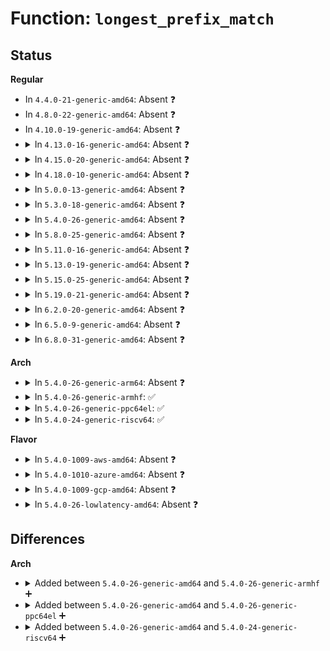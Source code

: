 # Function: <code>longest_prefix_match</code>

## Status
<b>Regular</b>
<ul>
<li>
In <code>4.4.0-21-generic-amd64</code>: Absent ❓
</li>
<li>
In <code>4.8.0-22-generic-amd64</code>: Absent ❓
</li>
<li>
In <code>4.10.0-19-generic-amd64</code>: Absent ❓
</li>
<li>
<details>
<summary>In <code>4.13.0-16-generic-amd64</code>: Absent ❓</summary>

```json
{
  "name": "longest_prefix_match",
  "collision_type": "Unique Static",
  "inline_type": "Full",
  "funcs": [
    {
      "addr": 18446744071580542660,
      "name": "longest_prefix_match",
      "external": false,
      "loc": "kernel/bpf/lpm_trie.c:165",
      "file": "kernel/bpf/lpm_trie.c",
      "inline": "not declared, inlined",
      "caller_inline": [
        "kernel/bpf/lpm_trie.c:trie_update_elem",
        "kernel/bpf/lpm_trie.c:trie_lookup_elem"
      ],
      "caller_func": []
    }
  ],
  "symbols": []
}
```
</details>
</li>
<li>
<details>
<summary>In <code>4.15.0-20-generic-amd64</code>: Absent ❓</summary>

```json
{
  "name": "longest_prefix_match",
  "collision_type": "Unique Static",
  "inline_type": "Full",
  "funcs": [
    {
      "addr": 18446744071580606725,
      "name": "longest_prefix_match",
      "external": false,
      "loc": "kernel/bpf/lpm_trie.c:165",
      "file": "kernel/bpf/lpm_trie.c",
      "inline": "not declared, inlined",
      "caller_inline": [
        "kernel/bpf/lpm_trie.c:trie_delete_elem",
        "kernel/bpf/lpm_trie.c:trie_update_elem",
        "kernel/bpf/lpm_trie.c:trie_lookup_elem"
      ],
      "caller_func": []
    }
  ],
  "symbols": []
}
```
</details>
</li>
<li>
<details>
<summary>In <code>4.18.0-10-generic-amd64</code>: Absent ❓</summary>

```json
{
  "name": "longest_prefix_match",
  "collision_type": "Unique Static",
  "inline_type": "Full",
  "funcs": [
    {
      "addr": 18446744071580704226,
      "name": "longest_prefix_match",
      "external": false,
      "loc": "kernel/bpf/lpm_trie.c:165",
      "file": "kernel/bpf/lpm_trie.c",
      "inline": "not declared, inlined",
      "caller_inline": [
        "kernel/bpf/lpm_trie.c:trie_get_next_key",
        "kernel/bpf/lpm_trie.c:trie_delete_elem",
        "kernel/bpf/lpm_trie.c:trie_update_elem",
        "kernel/bpf/lpm_trie.c:trie_lookup_elem"
      ],
      "caller_func": []
    }
  ],
  "symbols": []
}
```
</details>
</li>
<li>
<details>
<summary>In <code>5.0.0-13-generic-amd64</code>: Absent ❓</summary>

```json
{
  "name": "longest_prefix_match",
  "collision_type": "Unique Static",
  "inline_type": "Selective",
  "funcs": [
    {
      "addr": 18446744071580774880,
      "name": "longest_prefix_match",
      "external": false,
      "loc": "kernel/bpf/lpm_trie.c:167",
      "file": "kernel/bpf/lpm_trie.c",
      "inline": "not declared, inlined",
      "caller_inline": [],
      "caller_func": [
        "kernel/bpf/lpm_trie.c:trie_get_next_key",
        "kernel/bpf/lpm_trie.c:trie_delete_elem",
        "kernel/bpf/lpm_trie.c:trie_update_elem",
        "kernel/bpf/lpm_trie.c:trie_lookup_elem"
      ]
    }
  ],
  "symbols": [
    {
      "addr": 18446744071580774880,
      "name": "longest_prefix_match.isra.0",
      "section": ".text",
      "bind": "STB_LOCAL",
      "size": 280
    }
  ]
}
```
</details>
</li>
<li>
<details>
<summary>In <code>5.3.0-18-generic-amd64</code>: Absent ❓</summary>

```json
{
  "name": "longest_prefix_match",
  "collision_type": "Unique Static",
  "inline_type": "Selective",
  "funcs": [
    {
      "addr": 18446744071580859312,
      "name": "longest_prefix_match",
      "external": false,
      "loc": "kernel/bpf/lpm_trie.c:164",
      "file": "kernel/bpf/lpm_trie.c",
      "inline": "not declared, inlined",
      "caller_inline": [],
      "caller_func": [
        "kernel/bpf/lpm_trie.c:trie_get_next_key",
        "kernel/bpf/lpm_trie.c:trie_delete_elem",
        "kernel/bpf/lpm_trie.c:trie_update_elem",
        "kernel/bpf/lpm_trie.c:trie_lookup_elem"
      ]
    }
  ],
  "symbols": [
    {
      "addr": 18446744071580859312,
      "name": "longest_prefix_match.isra.0",
      "section": ".text",
      "bind": "STB_LOCAL",
      "size": 269
    }
  ]
}
```
</details>
</li>
<li>
<details>
<summary>In <code>5.4.0-26-generic-amd64</code>: Absent ❓</summary>

```json
{
  "name": "longest_prefix_match",
  "collision_type": "Unique Static",
  "inline_type": "Selective",
  "funcs": [
    {
      "addr": 18446744071580910352,
      "name": "longest_prefix_match",
      "external": false,
      "loc": "kernel/bpf/lpm_trie.c:164",
      "file": "kernel/bpf/lpm_trie.c",
      "inline": "not declared, inlined",
      "caller_inline": [],
      "caller_func": [
        "kernel/bpf/lpm_trie.c:trie_get_next_key",
        "kernel/bpf/lpm_trie.c:trie_delete_elem",
        "kernel/bpf/lpm_trie.c:trie_update_elem",
        "kernel/bpf/lpm_trie.c:trie_lookup_elem"
      ]
    }
  ],
  "symbols": [
    {
      "addr": 18446744071580910352,
      "name": "longest_prefix_match.isra.0",
      "section": ".text",
      "bind": "STB_LOCAL",
      "size": 269
    }
  ]
}
```
</details>
</li>
<li>
<details>
<summary>In <code>5.8.0-25-generic-amd64</code>: Absent ❓</summary>

```json
{
  "name": "longest_prefix_match",
  "collision_type": "Unique Static",
  "inline_type": "Selective",
  "funcs": [
    {
      "addr": 18446744071581057536,
      "name": "longest_prefix_match",
      "external": false,
      "loc": "kernel/bpf/lpm_trie.c:164",
      "file": "kernel/bpf/lpm_trie.c",
      "inline": "not declared, inlined",
      "caller_inline": [],
      "caller_func": [
        "kernel/bpf/lpm_trie.c:trie_get_next_key",
        "kernel/bpf/lpm_trie.c:trie_delete_elem",
        "kernel/bpf/lpm_trie.c:trie_update_elem",
        "kernel/bpf/lpm_trie.c:trie_lookup_elem"
      ]
    }
  ],
  "symbols": [
    {
      "addr": 18446744071581057536,
      "name": "longest_prefix_match.isra.0",
      "section": ".text",
      "bind": "STB_LOCAL",
      "size": 263
    }
  ]
}
```
</details>
</li>
<li>
<details>
<summary>In <code>5.11.0-16-generic-amd64</code>: Absent ❓</summary>

```json
{
  "name": "longest_prefix_match",
  "collision_type": "Unique Static",
  "inline_type": "Selective",
  "funcs": [
    {
      "addr": 18446744071581069584,
      "name": "longest_prefix_match",
      "external": false,
      "loc": "kernel/bpf/lpm_trie.c:164",
      "file": "kernel/bpf/lpm_trie.c",
      "inline": "not declared, inlined",
      "caller_inline": [],
      "caller_func": [
        "kernel/bpf/lpm_trie.c:trie_get_next_key",
        "kernel/bpf/lpm_trie.c:trie_delete_elem",
        "kernel/bpf/lpm_trie.c:trie_update_elem",
        "kernel/bpf/lpm_trie.c:trie_lookup_elem"
      ]
    }
  ],
  "symbols": [
    {
      "addr": 18446744071581069584,
      "name": "longest_prefix_match.isra.0",
      "section": ".text",
      "bind": "STB_LOCAL",
      "size": 263
    }
  ]
}
```
</details>
</li>
<li>
<details>
<summary>In <code>5.13.0-19-generic-amd64</code>: Absent ❓</summary>

```json
{
  "name": "longest_prefix_match",
  "collision_type": "Unique Static",
  "inline_type": "Selective",
  "funcs": [
    {
      "addr": 18446744071581084576,
      "name": "longest_prefix_match",
      "external": false,
      "loc": "kernel/bpf/lpm_trie.c:164",
      "file": "kernel/bpf/lpm_trie.c",
      "inline": "not declared, inlined",
      "caller_inline": [],
      "caller_func": [
        "kernel/bpf/lpm_trie.c:trie_get_next_key",
        "kernel/bpf/lpm_trie.c:trie_delete_elem",
        "kernel/bpf/lpm_trie.c:trie_update_elem",
        "kernel/bpf/lpm_trie.c:trie_lookup_elem"
      ]
    }
  ],
  "symbols": [
    {
      "addr": 18446744071581084576,
      "name": "longest_prefix_match.isra.0",
      "section": ".text",
      "bind": "STB_LOCAL",
      "size": 257
    }
  ]
}
```
</details>
</li>
<li>
<details>
<summary>In <code>5.15.0-25-generic-amd64</code>: Absent ❓</summary>

```json
{
  "name": "longest_prefix_match",
  "collision_type": "Unique Static",
  "inline_type": "Selective",
  "funcs": [
    {
      "addr": 18446744071581313360,
      "name": "longest_prefix_match",
      "external": false,
      "loc": "kernel/bpf/lpm_trie.c:164",
      "file": "kernel/bpf/lpm_trie.c",
      "inline": "not declared, inlined",
      "caller_inline": [],
      "caller_func": [
        "kernel/bpf/lpm_trie.c:trie_get_next_key",
        "kernel/bpf/lpm_trie.c:trie_delete_elem",
        "kernel/bpf/lpm_trie.c:trie_update_elem",
        "kernel/bpf/lpm_trie.c:trie_lookup_elem"
      ]
    }
  ],
  "symbols": [
    {
      "addr": 18446744071581313360,
      "name": "longest_prefix_match.isra.0",
      "section": ".text",
      "bind": "STB_LOCAL",
      "size": 257
    }
  ]
}
```
</details>
</li>
<li>
<details>
<summary>In <code>5.19.0-21-generic-amd64</code>: Absent ❓</summary>

```json
{
  "name": "longest_prefix_match",
  "collision_type": "Unique Static",
  "inline_type": "Selective",
  "funcs": [
    {
      "addr": 18446744071581612688,
      "name": "longest_prefix_match",
      "external": false,
      "loc": "kernel/bpf/lpm_trie.c:165",
      "file": "kernel/bpf/lpm_trie.c",
      "inline": "not declared, inlined",
      "caller_inline": [],
      "caller_func": [
        "kernel/bpf/lpm_trie.c:trie_get_next_key",
        "kernel/bpf/lpm_trie.c:trie_delete_elem",
        "kernel/bpf/lpm_trie.c:trie_update_elem",
        "kernel/bpf/lpm_trie.c:trie_lookup_elem"
      ]
    }
  ],
  "symbols": [
    {
      "addr": 18446744071581612688,
      "name": "longest_prefix_match.isra.0",
      "section": ".text",
      "bind": "STB_LOCAL",
      "size": 393
    }
  ]
}
```
</details>
</li>
<li>
<details>
<summary>In <code>6.2.0-20-generic-amd64</code>: Absent ❓</summary>

```json
{
  "name": "longest_prefix_match",
  "collision_type": "Unique Static",
  "inline_type": "Selective",
  "funcs": [
    {
      "addr": 18446744071581996688,
      "name": "longest_prefix_match",
      "external": false,
      "loc": "kernel/bpf/lpm_trie.c:165",
      "file": "kernel/bpf/lpm_trie.c",
      "inline": "not declared, inlined",
      "caller_inline": [],
      "caller_func": [
        "kernel/bpf/lpm_trie.c:trie_get_next_key",
        "kernel/bpf/lpm_trie.c:trie_delete_elem",
        "kernel/bpf/lpm_trie.c:trie_update_elem",
        "kernel/bpf/lpm_trie.c:trie_lookup_elem"
      ]
    }
  ],
  "symbols": [
    {
      "addr": 18446744071581996688,
      "name": "longest_prefix_match.isra.0",
      "section": ".text",
      "bind": "STB_LOCAL",
      "size": 393
    }
  ]
}
```
</details>
</li>
<li>
<details>
<summary>In <code>6.5.0-9-generic-amd64</code>: Absent ❓</summary>

```json
{
  "name": "longest_prefix_match",
  "collision_type": "Unique Static",
  "inline_type": "Selective",
  "funcs": [
    {
      "addr": 18446744071582187984,
      "name": "longest_prefix_match",
      "external": false,
      "loc": "kernel/bpf/lpm_trie.c:165",
      "file": "kernel/bpf/lpm_trie.c",
      "inline": "not declared, inlined",
      "caller_inline": [],
      "caller_func": [
        "kernel/bpf/lpm_trie.c:trie_get_next_key",
        "kernel/bpf/lpm_trie.c:trie_delete_elem",
        "kernel/bpf/lpm_trie.c:trie_update_elem",
        "kernel/bpf/lpm_trie.c:trie_lookup_elem"
      ]
    }
  ],
  "symbols": [
    {
      "addr": 18446744071582187984,
      "name": "longest_prefix_match.isra.0",
      "section": ".text",
      "bind": "STB_LOCAL",
      "size": 511
    }
  ]
}
```
</details>
</li>
<li>
<details>
<summary>In <code>6.8.0-31-generic-amd64</code>: Absent ❓</summary>

```json
{
  "name": "longest_prefix_match",
  "collision_type": "Unique Static",
  "inline_type": "Selective",
  "funcs": [
    {
      "addr": 18446744071582336752,
      "name": "longest_prefix_match",
      "external": false,
      "loc": "kernel/bpf/lpm_trie.c:165",
      "file": "kernel/bpf/lpm_trie.c",
      "inline": "not declared, inlined",
      "caller_inline": [],
      "caller_func": [
        "kernel/bpf/lpm_trie.c:trie_get_next_key",
        "kernel/bpf/lpm_trie.c:trie_delete_elem",
        "kernel/bpf/lpm_trie.c:trie_update_elem",
        "kernel/bpf/lpm_trie.c:trie_lookup_elem"
      ]
    }
  ],
  "symbols": [
    {
      "addr": 18446744071582336752,
      "name": "longest_prefix_match.isra.0",
      "section": ".text",
      "bind": "STB_LOCAL",
      "size": 524
    }
  ]
}
```
</details>
</li>
</ul>
<b>Arch</b>
<ul>
<li>
<details>
<summary>In <code>5.4.0-26-generic-arm64</code>: Absent ❓</summary>

```json
{
  "name": "longest_prefix_match",
  "collision_type": "Unique Static",
  "inline_type": "Selective",
  "funcs": [
    {
      "addr": 18446603336492242440,
      "name": "longest_prefix_match",
      "external": false,
      "loc": "kernel/bpf/lpm_trie.c:164",
      "file": "kernel/bpf/lpm_trie.c",
      "inline": "not declared, inlined",
      "caller_inline": [],
      "caller_func": [
        "kernel/bpf/lpm_trie.c:trie_get_next_key",
        "kernel/bpf/lpm_trie.c:trie_delete_elem",
        "kernel/bpf/lpm_trie.c:trie_update_elem",
        "kernel/bpf/lpm_trie.c:trie_lookup_elem"
      ]
    }
  ],
  "symbols": [
    {
      "addr": 18446603336492242440,
      "name": "longest_prefix_match.isra.0",
      "section": ".text",
      "bind": "STB_LOCAL",
      "size": 448
    }
  ]
}
```
</details>
</li>
<li>
<details>
<summary>In <code>5.4.0-26-generic-armhf</code>: ✅</summary>

```c
size_t longest_prefix_match(const struct lpm_trie * trie, const struct lpm_trie_node * node, const struct bpf_lpm_trie_key * key)
```

```json
{
  "name": "longest_prefix_match",
  "collision_type": "Unique Static",
  "inline_type": "No",
  "funcs": [
    {
      "addr": 3226136136,
      "name": "longest_prefix_match",
      "external": false,
      "loc": "kernel/bpf/lpm_trie.c:164",
      "file": "kernel/bpf/lpm_trie.c",
      "inline": "seen, unknown",
      "caller_inline": [],
      "caller_func": [
        "kernel/bpf/lpm_trie.c:trie_get_next_key",
        "kernel/bpf/lpm_trie.c:trie_delete_elem",
        "kernel/bpf/lpm_trie.c:trie_update_elem",
        "kernel/bpf/lpm_trie.c:trie_lookup_elem"
      ]
    }
  ],
  "symbols": [
    {
      "addr": 3226136136,
      "name": "longest_prefix_match",
      "section": ".text",
      "bind": "STB_LOCAL",
      "size": 284
    }
  ]
}
```
</details>
</li>
<li>
<details>
<summary>In <code>5.4.0-26-generic-ppc64el</code>: ✅</summary>

```c
size_t longest_prefix_match(const struct lpm_trie * trie, const struct lpm_trie_node * node, const struct bpf_lpm_trie_key * key)
```

```json
{
  "name": "longest_prefix_match",
  "collision_type": "Unique Static",
  "inline_type": "No",
  "funcs": [
    {
      "addr": 13835058055285469168,
      "name": "longest_prefix_match",
      "external": false,
      "loc": "kernel/bpf/lpm_trie.c:164",
      "file": "kernel/bpf/lpm_trie.c",
      "inline": "seen, unknown",
      "caller_inline": [],
      "caller_func": [
        "kernel/bpf/lpm_trie.c:trie_get_next_key",
        "kernel/bpf/lpm_trie.c:trie_delete_elem",
        "kernel/bpf/lpm_trie.c:trie_update_elem",
        "kernel/bpf/lpm_trie.c:trie_lookup_elem"
      ]
    }
  ],
  "symbols": [
    {
      "addr": 13835058055285469168,
      "name": "longest_prefix_match",
      "section": ".text",
      "bind": "STB_LOCAL",
      "size": 424
    }
  ]
}
```
</details>
</li>
<li>
<details>
<summary>In <code>5.4.0-24-generic-riscv64</code>: ✅</summary>

```c
size_t longest_prefix_match(const struct lpm_trie * trie, const struct lpm_trie_node * node, const struct bpf_lpm_trie_key * key)
```

```json
{
  "name": "longest_prefix_match",
  "collision_type": "Unique Static",
  "inline_type": "No",
  "funcs": [
    {
      "addr": 18446743936272386230,
      "name": "longest_prefix_match",
      "external": false,
      "loc": "kernel/bpf/lpm_trie.c:164",
      "file": "kernel/bpf/lpm_trie.c",
      "inline": "seen, unknown",
      "caller_inline": [],
      "caller_func": [
        "kernel/bpf/lpm_trie.c:trie_get_next_key",
        "kernel/bpf/lpm_trie.c:trie_delete_elem",
        "kernel/bpf/lpm_trie.c:trie_update_elem",
        "kernel/bpf/lpm_trie.c:trie_lookup_elem"
      ]
    }
  ],
  "symbols": [
    {
      "addr": 18446743936272386230,
      "name": "longest_prefix_match",
      "section": ".text",
      "bind": "STB_LOCAL",
      "size": 514
    }
  ]
}
```
</details>
</li>
</ul>
<b>Flavor</b>
<ul>
<li>
<details>
<summary>In <code>5.4.0-1009-aws-amd64</code>: Absent ❓</summary>

```json
{
  "name": "longest_prefix_match",
  "collision_type": "Unique Static",
  "inline_type": "Selective",
  "funcs": [
    {
      "addr": 18446744071580879152,
      "name": "longest_prefix_match",
      "external": false,
      "loc": "kernel/bpf/lpm_trie.c:164",
      "file": "kernel/bpf/lpm_trie.c",
      "inline": "not declared, inlined",
      "caller_inline": [],
      "caller_func": [
        "kernel/bpf/lpm_trie.c:trie_get_next_key",
        "kernel/bpf/lpm_trie.c:trie_delete_elem",
        "kernel/bpf/lpm_trie.c:trie_update_elem",
        "kernel/bpf/lpm_trie.c:trie_lookup_elem"
      ]
    }
  ],
  "symbols": [
    {
      "addr": 18446744071580879152,
      "name": "longest_prefix_match.isra.0",
      "section": ".text",
      "bind": "STB_LOCAL",
      "size": 269
    }
  ]
}
```
</details>
</li>
<li>
<details>
<summary>In <code>5.4.0-1010-azure-amd64</code>: Absent ❓</summary>

```json
{
  "name": "longest_prefix_match",
  "collision_type": "Unique Static",
  "inline_type": "Selective",
  "funcs": [
    {
      "addr": 18446744071580825216,
      "name": "longest_prefix_match",
      "external": false,
      "loc": "kernel/bpf/lpm_trie.c:164",
      "file": "kernel/bpf/lpm_trie.c",
      "inline": "not declared, inlined",
      "caller_inline": [],
      "caller_func": [
        "kernel/bpf/lpm_trie.c:trie_get_next_key",
        "kernel/bpf/lpm_trie.c:trie_delete_elem",
        "kernel/bpf/lpm_trie.c:trie_update_elem",
        "kernel/bpf/lpm_trie.c:trie_lookup_elem"
      ]
    }
  ],
  "symbols": [
    {
      "addr": 18446744071580825216,
      "name": "longest_prefix_match.isra.0",
      "section": ".text",
      "bind": "STB_LOCAL",
      "size": 269
    }
  ]
}
```
</details>
</li>
<li>
<details>
<summary>In <code>5.4.0-1009-gcp-amd64</code>: Absent ❓</summary>

```json
{
  "name": "longest_prefix_match",
  "collision_type": "Unique Static",
  "inline_type": "Selective",
  "funcs": [
    {
      "addr": 18446744071580870400,
      "name": "longest_prefix_match",
      "external": false,
      "loc": "kernel/bpf/lpm_trie.c:164",
      "file": "kernel/bpf/lpm_trie.c",
      "inline": "not declared, inlined",
      "caller_inline": [],
      "caller_func": [
        "kernel/bpf/lpm_trie.c:trie_get_next_key",
        "kernel/bpf/lpm_trie.c:trie_delete_elem",
        "kernel/bpf/lpm_trie.c:trie_update_elem",
        "kernel/bpf/lpm_trie.c:trie_lookup_elem"
      ]
    }
  ],
  "symbols": [
    {
      "addr": 18446744071580870400,
      "name": "longest_prefix_match.isra.0",
      "section": ".text",
      "bind": "STB_LOCAL",
      "size": 269
    }
  ]
}
```
</details>
</li>
<li>
<details>
<summary>In <code>5.4.0-26-lowlatency-amd64</code>: Absent ❓</summary>

```json
{
  "name": "longest_prefix_match",
  "collision_type": "Unique Static",
  "inline_type": "Selective",
  "funcs": [
    {
      "addr": 18446744071580928976,
      "name": "longest_prefix_match",
      "external": false,
      "loc": "kernel/bpf/lpm_trie.c:164",
      "file": "kernel/bpf/lpm_trie.c",
      "inline": "not declared, inlined",
      "caller_inline": [],
      "caller_func": [
        "kernel/bpf/lpm_trie.c:trie_get_next_key",
        "kernel/bpf/lpm_trie.c:trie_delete_elem",
        "kernel/bpf/lpm_trie.c:trie_update_elem",
        "kernel/bpf/lpm_trie.c:trie_lookup_elem"
      ]
    }
  ],
  "symbols": [
    {
      "addr": 18446744071580928976,
      "name": "longest_prefix_match.isra.0",
      "section": ".text",
      "bind": "STB_LOCAL",
      "size": 269
    }
  ]
}
```
</details>
</li>
</ul>

## Differences
<b>Arch</b>
<ul>
<li>
<details>
<summary>Added between <code>5.4.0-26-generic-amd64</code> and <code>5.4.0-26-generic-armhf</code> ➕</summary>

```c
size_t longest_prefix_match(const struct lpm_trie * trie, const struct lpm_trie_node * node, const struct bpf_lpm_trie_key * key)
```
</details>
</li>
<li>
<details>
<summary>Added between <code>5.4.0-26-generic-amd64</code> and <code>5.4.0-26-generic-ppc64el</code> ➕</summary>

```c
size_t longest_prefix_match(const struct lpm_trie * trie, const struct lpm_trie_node * node, const struct bpf_lpm_trie_key * key)
```
</details>
</li>
<li>
<details>
<summary>Added between <code>5.4.0-26-generic-amd64</code> and <code>5.4.0-24-generic-riscv64</code> ➕</summary>

```c
size_t longest_prefix_match(const struct lpm_trie * trie, const struct lpm_trie_node * node, const struct bpf_lpm_trie_key * key)
```
</details>
</li>
</ul>
